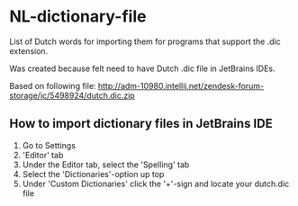 # NL-dictionary-file
List of Dutch words for importing them for programs that support the .dic extension.

Was created because felt need to have Dutch .dic file in JetBrains IDEs.

Based on following file: http://adm-10980.intellij.net/zendesk-forum-storage/jc/5498924/dutch.dic.zip

 How to import dictionary files in JetBrains IDE
-------------------------------------------------------
1. Go to Settings
2. 'Editor' tab
3. Under the Editor tab, select the 'Spelling' tab
4. Select the 'Dictionaries'-option up top
5. Under 'Custom Dictionaries' click the '+'-sign and locate your dutch.dic file